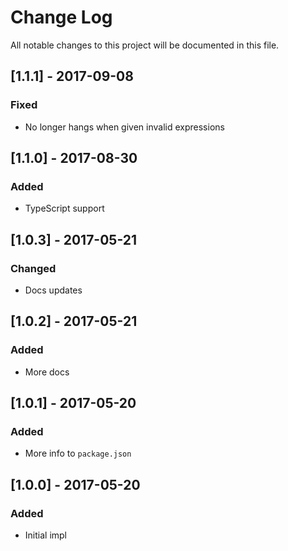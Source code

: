 # Change Log

All notable changes to this project will be documented in this file.

## [1.1.1] - 2017-09-08

### Fixed

- No longer hangs when given invalid expressions

## [1.1.0] - 2017-08-30

### Added

- TypeScript support

## [1.0.3] - 2017-05-21

### Changed

- Docs updates

## [1.0.2] - 2017-05-21

### Added

- More docs

## [1.0.1] - 2017-05-20

### Added

- More info to `package.json`

## [1.0.0] - 2017-05-20

### Added

- Initial impl
